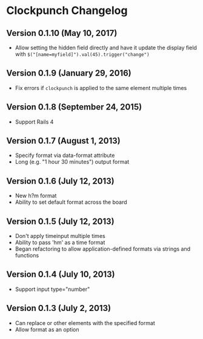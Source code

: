 # Clockpunch Changelog

## Version 0.1.10 (May 10, 2017)

  * Allow setting the hidden field directly and have it update the display field
    with `$("[name=myfield]").val(45).trigger("change")`

## Version 0.1.9 (January 29, 2016)

  * Fix errors if `clockpunch` is applied to the same element multiple times

## Version 0.1.8 (September 24, 2015)

  * Support Rails 4

## Version 0.1.7 (August 1, 2013)

  * Specify format via data-format attribute
  * Long (e.g. "1 hour 30 minutes") output format

## Version 0.1.6 (July 12, 2013)

  * New h?m format
  * Ability to set default format across the board

## Version 0.1.5 (July 12, 2013)

  * Don't apply timeinput multiple times
  * Ability to pass 'hm' as a time format
  * Began refactoring to allow application-defined formats via strings and functions

## Version 0.1.4 (July 10, 2013)

  * Support input type="number"

## Version 0.1.3 (July 2, 2013)

  * Can replace <span> or other elements with the specified format
  * Allow format as an option
